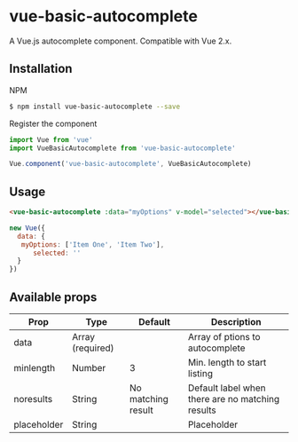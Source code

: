 # vue-basic-autocomplete
A Vue.js autocomplete component. Compatible with Vue 2.x.

## Installation
NPM
```bash
$ npm install vue-basic-autocomplete --save
``` 
Register the component
```js
import Vue from 'vue'
import VueBasicAutocomplete from 'vue-basic-autocomplete'

Vue.component('vue-basic-autocomplete', VueBasicAutocomplete)
``` 

## Usage
```html
<vue-basic-autocomplete :data="myOptions" v-model="selected"></vue-basic-autocomplete>
```
```js
new Vue({
  data: {
   myOptions: ['Item One', 'Item Two'],
      selected: ''
  }
})
```

## Available props

| Prop        | Type             | Default                | Description                                      |
|-------------|------------------|------------------------|--------------------------------------------------|
| data        | Array (required) |                        | Array of ptions to autocomplete                  |
| minlength   | Number           | 3                      | Min. length to start listing                     |
| noresults   | String           | No matching result     | Default label when there are no matching results |
| placeholder | String           |                        | Placeholder                                      |
